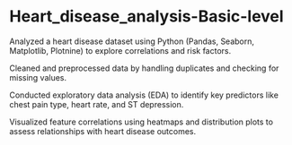 # Heart_disease_analysis-Basic-level
Analyzed a heart disease dataset using Python (Pandas, Seaborn, Matplotlib, Plotnine) to explore correlations and risk factors.

Cleaned and preprocessed data by handling duplicates and checking for missing values.

Conducted exploratory data analysis (EDA) to identify key predictors like chest pain type, heart rate, and ST depression.

Visualized feature correlations using heatmaps and distribution plots to assess relationships with heart disease outcomes.
